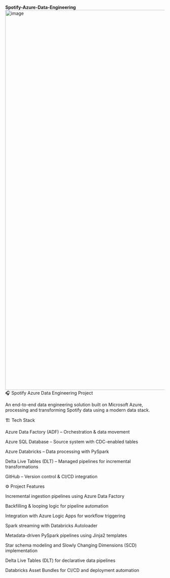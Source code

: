 **Spotify-Azure-Data-Engineering**
<img width="1920" height="1200" alt="image" src="https://github.com/user-attachments/assets/4e3217ed-02ec-45c4-b491-5a1329afcbbd" />
🎧 Spotify Azure Data Engineering Project

An end-to-end data engineering solution built on Microsoft Azure, processing and transforming Spotify data using a modern data stack.

🏗️ Tech Stack

Azure Data Factory (ADF) – Orchestration & data movement

Azure SQL Database – Source system with CDC-enabled tables

Azure Databricks – Data processing with PySpark

Delta Live Tables (DLT) – Managed pipelines for incremental transformations

GitHub – Version control & CI/CD integration

⚙️ Project Features

Incremental ingestion pipelines using Azure Data Factory

Backfilling & looping logic for pipeline automation

Integration with Azure Logic Apps for workflow triggering

Spark streaming with Databricks Autoloader

Metadata-driven PySpark pipelines using Jinja2 templates

Star schema modeling and Slowly Changing Dimensions (SCD) implementation

Delta Live Tables (DLT) for declarative data pipelines

Databricks Asset Bundles for CI/CD and deployment automation
